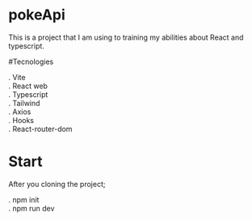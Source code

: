 # pokeApi

This is a project that I am using to training my abilities about React and typescript.

#Tecnologies

. Vite <br/>
. React web <br/>
. Typescript <br/>
. Tailwind <br/>
. Axios <br/>
. Hooks <br/>
. React-router-dom <br/>

# Start
After you cloning the project;

. npm init <br/>
. npm run dev
